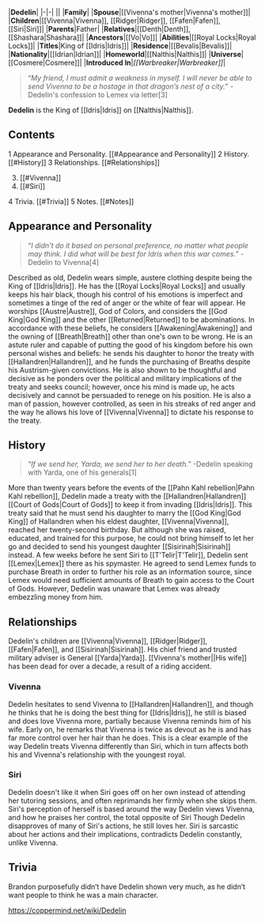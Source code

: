 |**Dedelin**|
|-|-|
||
|**Family**|
|**Spouse**|[[Vivenna's mother\|Vivenna's mother]]|
|**Children**|[[Vivenna\|Vivenna]], [[Ridger\|Ridger]], [[Fafen\|Fafen]], [[Siri\|Siri]]|
|**Parents**|Father|
|**Relatives**|[[Denth\|Denth]], [[Shashara\|Shashara]]|
|**Ancestors**|[[Vo\|Vo]]|
|**Abilities**|[[Royal Locks\|Royal Locks]]|
|**Titles**|King of [[Idris\|Idris]]|
|**Residence**|[[Bevalis\|Bevalis]]|
|**Nationality**|[[Idrian\|Idrian]]|
|**Homeworld**|[[Nalthis\|Nalthis]]|
|**Universe**|[[Cosmere\|Cosmere]]|
|**Introduced In**|*[[Warbreaker\|Warbreaker]]*|

>“*My friend, I must admit a weakness in myself. I will never be able to send Vivenna to be a hostage in that dragon’s nest of a city.*”
\-Dedelin's confession to Lemex via letter[3]


**Dedelin** is the King of [[Idris\|Idris]] on [[Nalthis\|Nalthis]].

## Contents

1 Appearance and Personality. [[#Appearance and Personality]] 
2 History. [[#History]] 
3 Relationships. [[#Relationships]] 

3. [[#Vivenna]] 
3. [[#Siri]] 


4 Trivia. [[#Trivia]] 
5 Notes. [[#Notes]] 


## Appearance and Personality
>“*I didn't do it based on personal preference, no matter what people may think. I did what will be best for Idris when this war comes.*”
\-Dedelin to Vivenna[4]


Described as old, Dedelin wears simple, austere clothing despite being the King of [[Idris\|Idris]]. He has the [[Royal Locks\|Royal Locks]] and usually keeps his hair black, though his control of his emotions is imperfect and sometimes a tinge of the red of anger or the white of fear will appear.
He worships [[Austre\|Austre]], God of Colors, and considers the [[God King\|God King]] and the other [[Returned\|Returned]] to be abominations. In accordance with these beliefs, he considers [[Awakening\|Awakening]] and the owning of [[Breath\|Breath]] other than one's own to be wrong.
He is an astute ruler and capable of putting the good of his kingdom before his own personal wishes and beliefs: he sends his daughter to honor the treaty with [[Hallandren\|Hallandren]], and he funds the purchasing of Breaths despite his Austrism-given convictions. He is also shown to be thoughtful and decisive as he ponders over the political and military implications of the treaty and seeks council; however, once his mind is made up, he acts decisively and cannot be persuaded to renege on his position. He is also a man of passion, however controlled, as seen in his streaks of red anger and the way he allows his love of [[Vivenna\|Vivenna]] to dictate his response to the treaty.

## History
>“*If we send her, Yarda, we send her to her death.*”
\-Dedelin speaking with Yarda, one of his generals[1]


More than twenty years before the events of the [[Pahn Kahl rebellion\|Pahn Kahl rebellion]], Dedelin made a treaty with the [[Hallandren\|Hallandren]] [[Court of Gods\|Court of Gods]] to keep it from invading [[Idris\|Idris]]. This treaty said that he must send his daughter to marry the [[God King\|God King]] of Hallandren when his eldest daughter, [[Vivenna\|Vivenna]], reached her twenty-second birthday. But although she was raised, educated, and trained for this purpose, he could not bring himself to let her go and decided to send his youngest daughter [[Sisirinah\|Sisirinah]] instead.
A few weeks before he sent Siri to [[T'Telir\|T'Telir]], Dedelin sent [[Lemex\|Lemex]] there as his spymaster. He agreed to send Lemex funds to purchase Breath in order to further his role as an information source, since Lemex would need sufficient amounts of Breath to gain access to the Court of Gods. However, Dedelin was unaware that Lemex was already embezzling money from him.

## Relationships
Dedelin's children are [[Vivenna\|Vivenna]], [[Ridger\|Ridger]], [[Fafen\|Fafen]], and [[Sisirinah\|Sisirinah]]. His chief friend and trusted military adviser is General [[Yarda\|Yarda]]. [[Vivenna's mother\||His wife]] has been dead for over a decade, a result of a riding accident.

### Vivenna
Dedelin hesitates to send Vivenna to [[Hallandren\|Hallandren]], and though he thinks that he is doing the best thing for [[Idris\|Idris]], he still is biased and does love Vivenna more, partially because Vivenna reminds him of his wife. Early on, he remarks that Vivenna is twice as devout as he is and has far more control over her hair than he does. This is a clear example of the way Dedelin treats Vivenna differently than Siri, which in turn affects both his and Vivenna's relationship with the youngest royal.

### Siri
Dedelin doesn't like it when Siri goes off on her own instead of attending her tutoring sessions, and often reprimands her firmly when she skips them. Siri's perception of herself is based around the way Dedelin views Vivenna, and how he praises her control, the total opposite of Siri  Though Dedelin disapproves of many of Siri's actions, he still loves her. Siri is sarcastic about her actions and their implications, contradicts Dedelin constantly, unlike Vivenna.

## Trivia
Brandon purposefully didn’t have Dedelin shown very much, as he didn’t want people to think he was a main character.


https://coppermind.net/wiki/Dedelin